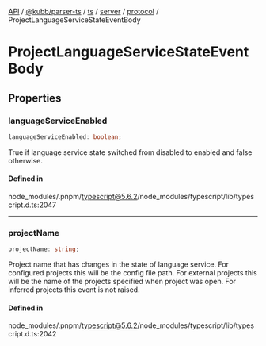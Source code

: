 [API](../../../../../../../../../packages.md) / [@kubb/parser-ts](../../../../../../../index.md) / [ts](../../../../../index.md) / [server](../../../index.md) / [protocol](../index.md) / ProjectLanguageServiceStateEventBody

# ProjectLanguageServiceStateEventBody

## Properties

### languageServiceEnabled

```ts
languageServiceEnabled: boolean;
```

True if language service state switched from disabled to enabled
and false otherwise.

#### Defined in

node\_modules/.pnpm/typescript@5.6.2/node\_modules/typescript/lib/typescript.d.ts:2047

***

### projectName

```ts
projectName: string;
```

Project name that has changes in the state of language service.
For configured projects this will be the config file path.
For external projects this will be the name of the projects specified when project was open.
For inferred projects this event is not raised.

#### Defined in

node\_modules/.pnpm/typescript@5.6.2/node\_modules/typescript/lib/typescript.d.ts:2042

